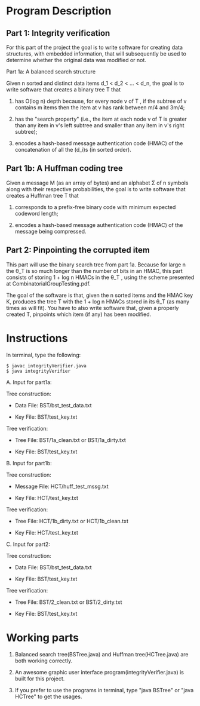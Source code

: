 Program Description
=========

Part 1: Integrity verification
------------------------------

For this part of the project the goal is to write software for creating data structures, with embedded information, that will subsequently be used to determine whether the original data was modified or not.

Part 1a: A balanced search structure

Given n sorted and distinct data items d_1 < d_2 < ... < d_n, the goal is to write software that creates a binary tree T that

1. has O(log n) depth because, for every node v of T , if the subtree of v contains m items then the item at v has rank between m/4 and 3m/4;

2. has the "search property" (i.e., the item at each node v of T is greater than any item in v's left subtree and smaller than any item in v's right subtree);

3. encodes a hash-based message authentication code (HMAC) of the concatenation of all the (d_i)s (in sorted order).

Part 1b: A Huffman coding tree
------------------------------

Given a message M (as an array of bytes) and an alphabet Σ of n symbols along with their respective probabilities, the goal is to write software that creates a Huffman tree T that

1. corresponds to a prefix-free binary code with minimum expected codeword length;

2. encodes a hash-based message authentication code (HMAC) of the message being compressed.

Part 2: Pinpointing the corrupted item
--------------------------------------

This part will use the binary search tree from part 1a. Because for large n the θ_T is so much longer than the number of bits in an HMAC, this part consists of storing 1 + log n HMACs in the θ_T , using the scheme presented at
CombinatorialGroupTesting.pdf.

The goal of the software is that, given the n sorted items and the HMAC key K, produces the tree T with the 1 + log n HMACs stored in its θ_T (as many times as will fit). You have to also write software that, given a properly created T, pinpoints which item (if any) has been modified.

Instructions
=========
In terminal, type the following:

```
$ javac integrityVerifier.java
$ java integrityVerifier
```

A. Input for part1a:

Tree construction:

* Data File: BST/bst_test_data.txt

* Key File: BST/test_key.txt

Tree verification:

* Tree File: BST/1a_clean.txt or BST/1a_dirty.txt

* Key File: BST/test_key.txt

B. Input for part1b:

Tree construction:

* Message File: HCT/huff_test_mssg.txt

* Key File: HCT/test_key.txt

Tree verification:

* Tree File: HCT/1b_dirty.txt or HCT/1b_clean.txt

* Key File: HCT/test_key.txt

C. Input for part2:

Tree construction:

* Data File: BST/bst_test_data.txt

* Key File: BST/test_key.txt

Tree verification:

* Tree File: BST/2_clean.txt or BST/2_dirty.txt

* Key File: BST/test_key.txt

Working parts
=========
1. Balanced search tree(BSTree.java) and Huffman tree(HCTree.java) are both working correctly.

2. An awesome graphic user interface program(integrityVerifier.java) is built for this project.

3. If you prefer to use the programs in terminal, type "java BSTree" or "java HCTree" to get the usages.


